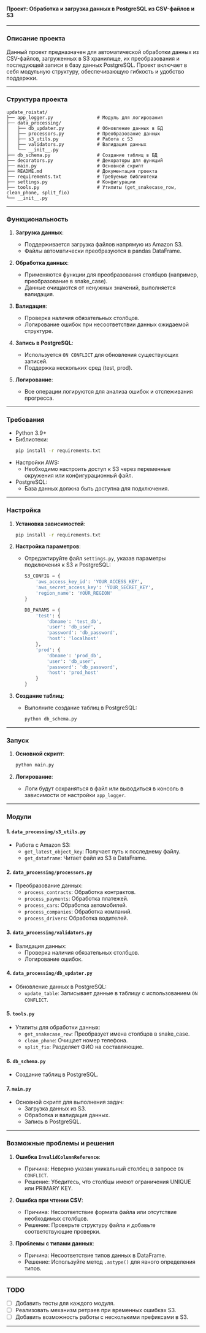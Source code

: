 #### Проект: Обработка и загрузка данных в PostgreSQL из CSV-файлов и S3

---

### Описание проекта

Данный проект предназначен для автоматической обработки данных из CSV-файлов, загруженных в S3 хранилище, их преобразования и последующей записи в базу данных PostgreSQL. Проект включает в себя модульную структуру, обеспечивающую гибкость и удобство поддержки.

---

### Структура проекта

```tree
update_roistat/
├── app_logger.py                # Модуль для логирования
├── data_processing/
│   ├── db_updater.py            # Обновление данных в БД
│   ├── processors.py            # Преобразование данных
│   ├── s3_utils.py              # Работа с S3
│   ├── validators.py            # Валидация данных
│   └── __init__.py
├── db_schema.py                 # Создание таблиц в БД
├── decorators.py                # Декораторы для функций
├── main.py                      # Основной скрипт
├── README.md                    # Документация проекта
├── requirements.txt             # Требуемые библиотеки
├── settings.py                  # Конфигурации
├── tools.py                     # Утилиты (get_snakecase_row, clean_phone, split_fio)
└── __init__.py
```

---

### Функциональность

1. **Загрузка данных**:
   - Поддерживается загрузка файлов напрямую из Amazon S3.
   - Файлы автоматически преобразуются в pandas DataFrame.

2. **Обработка данных**:
   - Применяются функции для преобразования столбцов (например, преобразование в snake_case).
   - Данные очищаются от ненужных значений, выполняется валидация.

3. **Валидация**:
   - Проверка наличия обязательных столбцов.
   - Логирование ошибок при несоответствии данных ожидаемой структуре.

4. **Запись в PostgreSQL**:
   - Используется `ON CONFLICT` для обновления существующих записей.
   - Поддержка нескольких сред (test, prod).

5. **Логирование**:
   - Все операции логируются для анализа ошибок и отслеживания прогресса.

---

### Требования

- Python 3.9+
- Библиотеки:
  ```bash
  pip install -r requirements.txt
  ```
- Настройки AWS:
  - Необходимо настроить доступ к S3 через переменные окружения или конфигурационный файл.
- PostgreSQL:
  - База данных должна быть доступна для подключения.

---

### Настройка

1. **Установка зависимостей**:
   ```bash
   pip install -r requirements.txt
   ```

2. **Настройка параметров**:
   - Отредактируйте файл `settings.py`, указав параметры подключения к S3 и PostgreSQL:
     ```python
     S3_CONFIG = {
         'aws_access_key_id': 'YOUR_ACCESS_KEY',
         'aws_secret_access_key': 'YOUR_SECRET_KEY',
         'region_name': 'YOUR_REGION'
     }

     DB_PARAMS = {
         'test': {
             'dbname': 'test_db',
             'user': 'db_user',
             'password': 'db_password',
             'host': 'localhost'
         },
         'prod': {
             'dbname': 'prod_db',
             'user': 'db_user',
             'password': 'db_password',
             'host': 'prod_host'
         }
     }
     ```

3. **Создание таблиц**:
   - Выполните создание таблиц в PostgreSQL:
     ```bash
     python db_schema.py
     ```

---

### Запуск

1. **Основной скрипт**:
   ```bash
   python main.py
   ```

2. **Логирование**:
   - Логи будут сохраняться в файл или выводиться в консоль в зависимости от настройки `app_logger`.

---

### Модули

#### 1. `data_processing/s3_utils.py`
- Работа с Amazon S3:
  - `get_latest_object_key`: Получает путь к последнему файлу.
  - `get_dataframe`: Читает файл из S3 в DataFrame.

#### 2. `data_processing/processors.py`
- Преобразование данных:
  - `process_contracts`: Обработка контрактов.
  - `process_payments`: Обработка платежей.
  - `process_cars`: Обработка автомобилей.
  - `process_companies`: Обработка компаний.
  - `process_drivers`: Обработка водителей.

#### 3. `data_processing/validators.py`
- Валидация данных:
  - Проверка наличия обязательных столбцов.
  - Логирование ошибок.

#### 4. `data_processing/db_updater.py`
- Обновление данных в PostgreSQL:
  - `update_table`: Записывает данные в таблицу с использованием `ON CONFLICT`.

#### 5. `tools.py`
- Утилиты для обработки данных:
  - `get_snakecase_row`: Преобразует имена столбцов в snake_case.
  - `clean_phone`: Очищает номер телефона.
  - `split_fio`: Разделяет ФИО на составляющие.

#### 6. `db_schema.py`
- Создание таблиц в PostgreSQL.

#### 7. `main.py`
- Основной скрипт для выполнения задач:
  - Загрузка данных из S3.
  - Обработка и валидация данных.
  - Запись в PostgreSQL.

---

### Возможные проблемы и решения

1. **Ошибка `InvalidColumnReference`**:
   - Причина: Неверно указан уникальный столбец в запросе `ON CONFLICT`.
   - Решение: Убедитесь, что столбцы имеют ограничения UNIQUE или PRIMARY KEY.

2. **Ошибка при чтении CSV**:
   - Причина: Несоответствие формата файла или отсутствие необходимых столбцов.
   - Решение: Проверьте структуру файла и добавьте соответствующие проверки.

3. **Проблемы с типами данных**:
   - Причина: Несоответствие типов данных в DataFrame.
   - Решение: Используйте метод `.astype()` для явного определения типов.

---

### TODO

- [ ] Добавить тесты для каждого модуля.
- [ ] Реализовать механизм ретраев при временных ошибках S3.
- [ ] Добавить возможность работы с несколькими префиксами в S3.

---